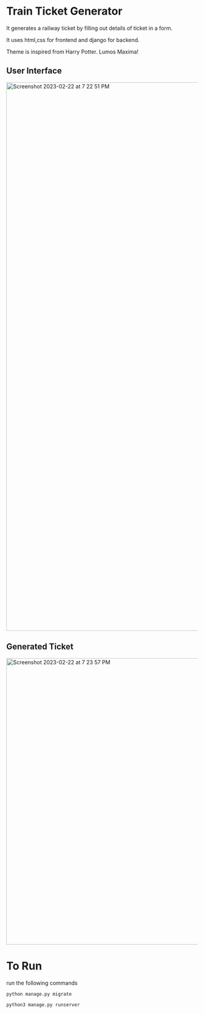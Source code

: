# Train Ticket Generator

It generates a railway ticket by filling out details of ticket in a form. 

It uses html,css for frontend and django for backend.

Theme is inspired from Harry Potter. Lumos Maxima!


## User Interface
<img width="1440" alt="Screenshot 2023-02-22 at 7 22 51 PM" src="https://user-images.githubusercontent.com/104081946/220642295-17d95659-1431-4d28-a3de-1a51be192c98.png">


## Generated Ticket
<img width="752" alt="Screenshot 2023-02-22 at 7 23 57 PM" src="https://user-images.githubusercontent.com/104081946/220642320-7fbe6f06-89e4-4750-8c79-602b625de565.png">

# To Run

run the following commands
```
python manage.py migrate
```

```
python3 manage.py runserver
```

